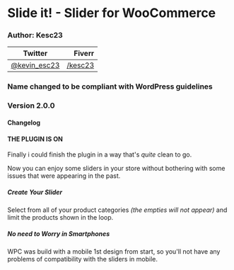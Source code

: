 # Slide it! - Slider for WooCommerce

### Author: Kesc23
| Twitter | Fiverr |
|-|-:|
| [@kevin_esc23](https://twitter.com/kevin_esc23) | [/kesc23](https://fiverr.com/kesc23)|

### **Name changed to be compliant with WordPress guidelines**

### Version 2.0.0
#### Changelog

#### **THE PLUGIN IS ON**

Finally i could finish the plugin in a way that's *quite* clean to go.

Now you can enjoy some sliders in your store without bothering with some issues 
that were appearing in the past.

##### Create Your Slider

Select from all of your product categories *(the empties will not appear)* and
limit the products shown in the loop.

##### No need to Worry in Smartphones

WPC was build with a mobile 1st design from start, so you'll not have 
any problems of compatibility with the sliders in mobile.

